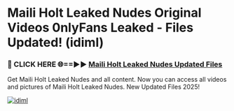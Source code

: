 # Maili Holt Leaked Nudes Original Videos 0nlyFans Leaked - Files Updated! (idiml)

<h3>🔴 CLICK HERE 🌐==►► <a href="https://tinyurl.com/5h6xmrr3" rel="nofollow">Maili Holt Leaked Nudes Updated Files</a></h3>

Get Maili Holt Leaked Nudes and all content. Now you can access all videos and pictures of Maili Holt Leaked Nudes. New Updated Files 2025!

[![idiml](https://i.imgur.com/KVD873Z.gif)](https://tinyurl.com/5h6xmrr3)
